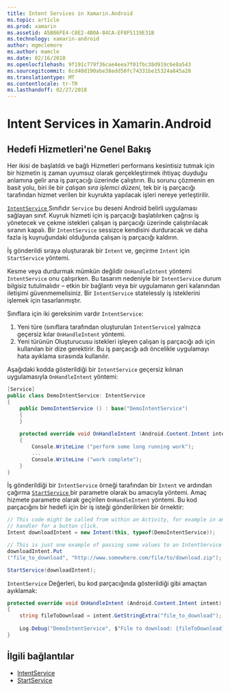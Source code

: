```yaml
---
title: Intent Services in Xamarin.Android
ms.topic: article
ms.prod: xamarin
ms.assetid: A5B86FE4-C8E2-4B0A-84CA-EF8F5119E31B
ms.technology: xamarin-android
author: mgmclemore
ms.author: mamcle
ms.date: 02/16/2018
ms.openlocfilehash: 9f191c779f36cae4eea7f01fbc38d919c6e8a543
ms.sourcegitcommit: 6cd40d190abe38edd50fc74331be15324a845a28
ms.translationtype: MT
ms.contentlocale: tr-TR
ms.lasthandoff: 02/27/2018
---
```

# <a name="intent-services-in-xamarinandroid"></a>Intent Services in Xamarin.Android

## <a name="intent-services-overview"></a>Hedefi Hizmetleri'ne Genel Bakış

Her ikisi de başlatıldı ve bağlı Hizmetleri performans kesintisiz tutmak için bir hizmetin iş zaman uyumsuz olarak gerçekleştirmek ihtiyaç duyduğu anlamına gelir ana iş parçacığı üzerinde çalıştırın. Bu sorunu çözmenin en basit yolu, biri ile bir _çalışan sıra işlemci düzeni_, tek bir iş parçacığı tarafından hizmet verilen bir kuyrukta yapılacak işleri nereye yerleştirilir. 

[ `IntentService` ](https://developer.xamarin.com/api/type/Android.App.IntentService/) Sınıfıdır `Service` bu deseni Android belirli uygulaması sağlayan sınıf. Kuyruk hizmeti için iş parçacığı başlatılırken çağrısı iş yönetecek ve çekme istekleri çalışan iş parçacığı üzerinde çalıştırılacak sıranın kapalı. Bir `IntentService` sessizce kendisini durduracak ve daha fazla iş kuyruğundaki olduğunda çalışan iş parçacığı kaldırın.
 
İş gönderildi sıraya oluşturarak bir `Intent` ve, geçirme `Intent` için `StartService` yöntemi.

Kesme veya durdurmak mümkün değildir `OnHandleIntent` yöntemi `IntentService` onu çalışırken. Bu tasarım nedeniyle bir `IntentService` durum bilgisiz tutulmalıdır &ndash; etkin bir bağlantı veya bir uygulamanın geri kalanından iletişimi güvenmemelisiniz. Bir `IntentService` statelessly iş isteklerini işlemek için tasarlanmıştır.

Sınıflara için iki gereksinim vardır `IntentService`:

1. Yeni türe (sınıflara tarafından oluşturulan `IntentService`) yalnızca geçersiz kılar `OnHandleIntent` yöntemi.
2. Yeni türünün Oluşturucusu istekleri işleyen çalışan iş parçacığı adı için kullanılan bir dize gerektirir. Bu iş parçacığı adı öncelikle uygulamayı hata ayıklama sırasında kullanılır.

Aşağıdaki kodda gösterildiği bir `IntentService` geçersiz kılınan uygulamasıyla `OnHandleIntent` yöntemi:

```csharp
[Service]
public class DemoIntentService: IntentService
{
    public DemoIntentService () : base("DemoIntentService")
    {
    }
    
    protected override void OnHandleIntent (Android.Content.Intent intent)
    {
        Console.WriteLine ("perform some long running work");
        ...
        Console.WriteLine ("work complete");
    }
}
```

İş gönderildiği bir `IntentService` örneği tarafından bir `Intent` ve ardından çağırma [ `StartService` ](https://developer.xamarin.com/api/member/Android.Content.Context.StartService/p/Android.Content.Intent/) bir parametre olarak bu amacıyla yöntemi. Amaç hizmete parametre olarak geçirilen `OnHandleIntent` yöntemi. Bu kod parçacığını bir hedefi için bir iş isteği gönderilirken bir örnektir: 

```csharp
// This code might be called from within an Activity, for example in an event
// handler for a button click.
Intent downloadIntent = new Intent(this, typeof(DemoIntentService));

// This is just one example of passing some values to an IntentService via the Intent:
downloadIntent.Put
("file_to_download", "http://www.somewhere.com/file/to/download.zip");

StartService(downloadIntent);
```

`IntentService` Değerleri, bu kod parçacığında gösterildiği gibi amaçtan ayıklamak:  

```csharp
protected override void OnHandleIntent (Android.Content.Intent intent)
{
    string fileToDownload = intent.GetStringExtra("file_to_download");
    
    Log.Debug("DemoIntentService", $"File to download: {fileToDownload}.");
}
```


## <a name="related-links"></a>İlgili bağlantılar

- [IntentService](https://developer.xamarin.com/api/type/Android.App.IntentService/)
- [StartService](https://developer.xamarin.com/api/member/Android.Content.Context.StartService/p/Android.Content.Intent/)
